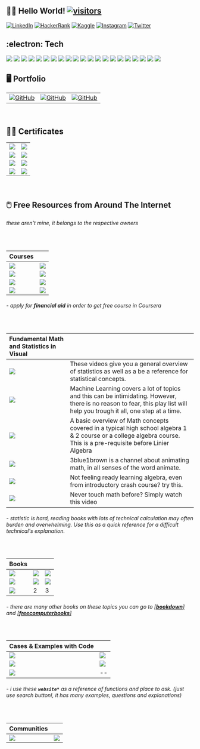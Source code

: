 ## :man_scientist: Hello World! [![visitors](https://visitor-badge-reloaded.herokuapp.com/badge?page_id=wjudho.visitor-badge)](https://github.com/wjudho)


[![LinkedIn](https://img.shields.io/badge/-LinkedIn-0077B5?style=flat-square&logo=Linkedin&logoColor=white)](https://www.linkedin.com/in/wisjnu-judho-85988883/)
[![HackerRank](https://img.shields.io/badge/-HackerRank-1ba94c?style=flat-square&logo=HackerRank&logoColor=white)](https://www.hackerrank.com/wcodex88)
[![Kaggle](https://img.shields.io/badge/-Kaggle-20BEFF?style=flat-square&logo=Kaggle&logoColor=white)](https://www.kaggle.com/kacang)
[![Instagram](https://img.shields.io/badge/-Instagram-E1306C?style=flat-square&logo=Instagram&logoColor=white)](https://www.instagram.com/wijnu/)
[![Twitter](https://img.shields.io/badge/-Twitter-1DA1F2?style=flat-square&logo=Twitter&logoColor=white)](https://twitter.com/WijeNu)


## :electron: Tech
[![](https://img.shields.io/badge/-R-276DC3?style=flat-square&logo=R&logoColor=white)](https://github.com/topics/r)
[![](https://img.shields.io/badge/-RStudio-75AADB?style=flat-square&logo=RStudio&logoColor=white)](https://github.com/topics/r)
[![](https://img.shields.io/badge/-Notion-000000?style=flat-square&logo=Notion&logoColor=white)](https://www.notion.so/)
[![](https://img.shields.io/badge/-KhanAcademy-14BF96?style=flat-square&logo=KhanAcademy&logoColor=white)](https://www.khanacademy.org/)
[![](https://img.shields.io/badge/-Slack-4A154B?style=flat-square&logo=Slack&logoColor=white)](https://slack.com/)
[![](https://img.shields.io/badge/-Discord-5865F2?style=flat-square&logo=Discord&logoColor=white)](https://discord.com/)
[![](https://img.shields.io/badge/-GoogleCloud-4285F4?style=flat-square&logo=GoogleCloud&logoColor=white)](https://cloud.google.com/)
[![](https://img.shields.io/badge/-Markdown-000000?style=flat-square&logo=Markdown&logoColor=white)](https://www.markdownguide.org/)
[![](https://img.shields.io/badge/-VisualStudioCode-007ACC?style=flat-square&logo=VisualStudioCode&logoColor=white)](https://code.visualstudio.com/)
[![](https://img.shields.io/badge/-Python-14354C?style=flat-square&logo=Python&logoColor=white)](https://github.com/topics/python)
[![](https://img.shields.io/badge/-Jupyter-F37626?style=flat-square&logo=Jupyter&logoColor=white)](https://jupyter.org/)
[![](https://custom-icon-badges.herokuapp.com/badge/SQL-025E8C.svg?logo=database&logoColor=white)](https://www.w3schools.com/sql/sql_operators.asp)
[![](https://img.shields.io/badge/-RegularExpression-004088?style=flat-square)](https://regexr.com/)
[![](https://img.shields.io/badge/-HTML5-E34F26?style=flat-square&logo=HTML5&logoColor=white)](https://developer.mozilla.org/en-US/docs/Learn/Getting_started_with_the_web/HTML_basics)
[![](https://img.shields.io/badge/-Tableau-17bebb?style=flat-square&logo=Tableau&logoColor=white)](https://www.tableau.com/products/public)
[![](https://img.shields.io/badge/-Git-black?style=flat-square&logo=git)](https://desktop.github.com/)
[![](https://img.shields.io/badge/-GitHub-181717?style=flat-square&logo=github)](https://github.com/wjudho)
[![](https://img.shields.io/badge/-MySQL-black?style=flat-square&logo=mysql)](https://dev.mysql.com/downloads/installer/)
[![](https://img.shields.io/badge/-MicrosoftExcel-217346?style=flat-square&logo=MicrosoftExcel&logoColor=white)](https://www.microsoft.com/en-us/microsoft-365/excel)
[![](https://img.shields.io/badge/-Windows-0078D6?style=flat-square&logo=Windows&logoColor=white)](https://www.microsoft.com/en-us/windows)
[![](https://img.shields.io/badge/-PowerBI-F2C811?style=flat-square&logo=PowerBI&logoColor=white)](https://docs.microsoft.com/en-us/power-bi/fundamentals/desktop-latest-update-archive?tabs=powerbi-desktop#february-2022-update-21026830)

## :desktop_computer: Portfolio
| | ||
|:--|:--|:--|
|[![GitHub](https://img.shields.io/badge/-Under&nbsp;Construction-181717?style=flat-square&logo=Github)](https://wjudho.github.io/)|[![GitHub](https://img.shields.io/badge/-Capstone&nbsp;Bellabeat:&nbsp;EDA&nbsp;Descriptive&nbsp;using&nbsp;R-181717?style=flat-square&logo=Kaggle)](https://www.kaggle.com/code/kacang/capstone-bellabeat-eda-descriptive-using-r)|[![GitHub](https://img.shields.io/badge/-My&nbsp;Machine&nbsp;Learning&nbsp;Roadmap-181717?style=flat-square&logo=Github)](https://github.com/wjudho/wjudho/blob/main/Data%20Science%20Roadmap.md)|
<br>

## :man_student: Certificates
|    |    |
|:---|:---|
|[![](https://img.shields.io/badge/-Google&nbsp;Data&nbsp;Analytics&nbsp;Specialization-0056D2?style=flat-square&logo=Coursera&logoColor=white)](https://www.coursera.org/account/accomplishments/specialization/certificate/XUGJCTUHJT9V)|        [![](https://img.shields.io/badge/-SQL&nbsp;(Basic)-1ba94c?style=flat-square&logo=HackerRank&logoColor=white)](https://www.hackerrank.com/certificates/6f722d2d8292)        	                                    |
|[![](https://img.shields.io/badge/-Data&nbsp;Analysis&nbsp;with&nbsp;R&nbsp;Programming-0056D2?style=flat-square&logo=Coursera&logoColor=white)](https://www.coursera.org/account/accomplishments/certificate/D4U6CQX2AYV7)|                                                 [![](https://img.shields.io/badge/-Python&nbsp;for&nbsp;Beginners-149EF2?style=flat-square&logo=Sololearn&logoColor=white)](https://www.sololearn.com/certificates/course/en/23685028/1157/landscape/png)|
|[![](https://img.shields.io/badge/-Data&nbsp;Wrangling&nbsp;with&nbsp;Python-83B81A?style=flat-square&logo=Python&logoColor=white)](https://academy.dqlab.id/Certificate_check_2/result/DQLABDTWP1AQRHGB)|       [![](https://img.shields.io/badge/-SQL-149EF2?style=flat-square&logo=Sololearn&logoColor=white)](https://www.sololearn.com/certificates/course/en/23685028/1060/landscape/png)|
|[![](https://img.shields.io/badge/-Memulai&nbsp;Pemrograman&nbsp;Dengan&nbsp;Python-071D49?style=flat-square&logo=Python&logoColor=white)](https://www.dicoding.com/certificates/QLZ9KKQ0MZ5D)|[![](https://img.shields.io/badge/-Belajar&nbsp;Dasar&nbsp;Visualisasi&nbsp;Data-071D49?style=flat-square&logo=Tableau&logoColor=white)](https://www.dicoding.com/certificates/0LZ0111W0P65)|
<br>

## :computer_mouse: Free Resources from Around The Internet 
###### these aren't mine, it belongs to the respective owners
<br>


|**Courses**||
|:-------|:-------|
|[![](https://img.shields.io/badge/-Machine&nbsp;Learning&nbsp;Specialization&nbsp;By&nbsp;Andrew&nbsp;Ng-0056D2?style=flat-square&logo=Coursera&logoColor=white)](https://www.coursera.org/specializations/machine-learning-introduction)|[![](https://img.shields.io/badge/-Deep&nbsp;Learning&nbsp;Specialization&nbsp;By&nbsp;Andrew&nbsp;Ng-0056D2?style=flat-square&logo=Coursera&logoColor=white)](https://www.coursera.org/specializations/deep-learning?skipBrowseRedirect=true)|
|[![](https://img.shields.io/badge/-Machine&nbsp;Learning&nbsp;Crash&nbsp;Course-4285F4?style=flat-square&logo=Google&logoColor=white)](https://developers.google.com/machine-learning/crash-course)|[![](https://img.shields.io/badge/-Google&nbsp;Data&nbsp;Analytics&nbsp;Professional&nbsp;Certificate-0056D2?style=flat-square&logo=Coursera&logoColor=white)](https://www.coursera.org/professional-certificates/google-data-analytics?skipBrowseRedirect=true)|
|[![](https://img.shields.io/badge/-Machine&nbsp;Learning&nbsp;for&nbsp;Beginners-5E5E5E?style=flat-square&logo=Microsoft&logoColor=white)](https://github.com/microsoft/ML-For-Beginners)|[![](https://img.shields.io/badge/-Machine&nbsp;Learning&nbsp;by&nbsp;Professor&nbsp;Yaser&nbsp;Abu&nbsp;Mustofa-FF0000?style=flat-square&logo=Youtube&logoColor=white)](https://www.youtube.com/playlist?list=PLD63A284B7615313A)|
|[![](https://img.shields.io/badge/-Machine&nbsp;Learning&nbsp;Indonesia:&nbsp;by&nbsp;Risman&nbsp;Adnan,&nbsp;Ph.D-FF0000?style=flat-square&logo=Youtube&logoColor=white)](https://www.youtube.com/playlist?list=PLMxZwSxrY74xtjQkO68UU86pgj8YlHLgJ)|[![](https://img.shields.io/badge/-Intro&nbsp;to&nbsp;SQL:&nbsp;Querying&nbsp;and&nbsp;Managing&nbsp;Data-14BF96?style=flat-square&logo=KhanAcademy&logoColor=white)](https://www.khanacademy.org/computing/computer-programming/sql)|
###### - apply for **financial aid** in order to get free course in Coursera
<br>

|Fundamental Math and Statistics in Visual||
|:---|:---|
|[![](https://img.shields.io/badge/-Statistics&nbsp;Fundamentals&nbsp;&#8208;&nbsp;StatQuest-FF0000?style=flat-square&logo=Youtube&logoColor=white)](https://www.youtube.com/playlist?list=PLblh5JKOoLUK0FLuzwntyYI10UQFUhsY9)|These videos give you a general overview of statistics as well as a be a reference for statistical concepts.|
[![](https://img.shields.io/badge/-Machine&nbsp;Learning&nbsp;&#8208;&nbsp;StatQuest-FF0000?style=flat-square&logo=Youtube&logoColor=white)](https://www.youtube.com/playlist?list=PLblh5JKOoLUICTaGLRoHQDuF_7q2GfuJF)|Machine Learning covers a lot of topics and this can be intimidating. However, there is no reason to fear, this play list will help you trough it all, one step at a time.|
|[![](https://img.shields.io/badge/-Basic&nbsp;Algebra&nbsp;Introduction&nbsp;-FF0000?style=flat-square&logo=Youtube&logoColor=white)](https://youtube.com/playlist?list=PL0o_zxa4K1BUeF2o-MlNpbRiS-oE2Kn6J)|A basic overview of Math concepts covered in a typical high school algebra 1 & 2 course or a college algebra course.  This is a pre-requisite before Linier Algebra|
|[![](https://img.shields.io/badge/-Essense&nbsp;of&nbsp;Linier&nbsp;Algebra-FF0000?style=flat-square&logo=Youtube&logoColor=white)](https://www.youtube.com/playlist?list=PLZHQObOWTQDPD3MizzM2xVFitgF8hE_ab)|3blue1brown is a channel about animating math, in all senses of the word animate.|
|[![](https://img.shields.io/badge/-Get&nbsp;Ready&nbsp;for&nbsp;Algebra&nbsp;1-14BF96?style=flat-square&logo=KhanAcademy&logoColor=white)](https://www.khanacademy.org/math/get-ready-for-algebra-i)|Not feeling ready learning algebra, even from introductory crash course? try this.
|[![](https://img.shields.io/badge/-Addition&nbsp;Subtraction&nbsp;Multiplication&nbsp;Division!-FF0000?style=flat-square&logo=Youtube&logoColor=white)](https://www.youtube.com/watch?v=nTn9gVqRfKY)|Never touch math before? Simply watch this video|


###### - statistic is hard, reading books with lots of technical calculation may often burden and overwhelming. Use this as a quick reference for a difficult technical's explanation.
<br>

|**Books**|||
|:---|:---|:---|
|[![](https://img.shields.io/badge/-R&nbsp;for&nbsp;Data&nbsp;Science&nbsp;-0F4C75?style=flat-square&logo=R&logoColor=white)](https://r4ds.had.co.nz/index.html)| [![](https://img.shields.io/badge/-Statistical&nbsp;Inference&nbsp;via&nbsp;Data&nbsp;Science-0F4C75?style=flat-square&logo=R&logoColor=white)](https://moderndive.com/)|[![](https://img.shields.io/badge/-Dive&nbsp;into&nbsp;Deep&nbsp;Learning-0F4C75?style=flat-square&logo=Python&logoColor=white)](https://d2l.ai/)|   
|[![](https://img.shields.io/badge/-Mathematics&nbsp;for&nbsp;Machine&nbsp;Learning-0F4C75?style=flat-square&logo=learn&logoColor=white)](https://mml-book.com/)|[![](https://img.shields.io/badge/-An&nbsp;Introduction&nbsp;to&nbsp;Statistical&nbsp;Learning-0F4C75?style=flat-square&logo=R&logoColor=white)](https://www.statlearning.com/)| [![](https://img.shields.io/badge/-Practical&nbsp;Statistics&nbsp;for&nbsp;Data&nbsp;Scientists:&nbsp;50+&nbsp;Essential&nbsp;Concepts-0F4C75?style=flat-square&logo=Python&logoColor=white)](https://www.researchgate.net/profile/Janine-Zitianellis/post/Can_anyone_please_suggest_a_books_on_machine_learning_using_R_Programming/attachment/613a5b83647f3906fc975a71/AS%3A1066204907204608%401631214467436/download/Practical+Statistics+for+Data+Scientists+50%2B+Essential+Concepts+Using+R+and+Python+by+Peter+Bruce%2C+Andrew+Bruce%2C+Peter+Gedeck.pdf)|
|[![](https://img.shields.io/badge/-Python&nbsp;for&nbsp;Data&nbsp;Analysis3E-0F4C75?style=flat-square&logo=Python&logoColor=white)](https://wesmckinney.com/book/)|2|3

###### - there are many other books on these topics you can go to [[**bookdown**]](https://bookdown.org/) and [[**freecomputerbooks**]](https://freecomputerbooks.com/)
<br>

|**Cases & Examples with Code**||
|:---|:---|
|[![](https://img.shields.io/badge/-Kaggle&nbsp;Datasets-181717?style=flat-square&logo=Kaggle&logoColor=white)](https://www.kaggle.com/datasets)|[![](https://img.shields.io/badge/-StatisticsGlobe-181717?style=flat-square&logo=R&logoColor=white)](https://statisticsglobe.com/)|
|[![](https://img.shields.io/badge/-StatisticsGlobe-181717?style=flat-square&logo=Python&logoColor=white)](https://statisticsglobe.com/)|[![](https://img.shields.io/badge/-PapersWithCode-181717?style=flat-square&logo=Python&logoColor=white)](https://paperswithcode.com/)| 
|[![](https://img.shields.io/badge/-PandasExercises-181717?style=flat-square&logo=Python&logoColor=white)](https://github.com/guipsamora/pandas_exercises#getting-and-knowing)|     --|

###### - i use these **`website*`** as a reference of functions and place to ask. (just use search button!, it has many examples, questions and explanations)
<br>

|**Communities**||
|:---|:---|
|[![](https://img.shields.io/badge/-RStudioCommunity-181717?style=flat-square&logo=RStudio&logoColor=white)](https://community.rstudio.com/)|[![](https://img.shields.io/badge/-PythonCommunity-181717?style=flat-square&logo=Python&logoColor=white)](https://www.python.org/community/)|





